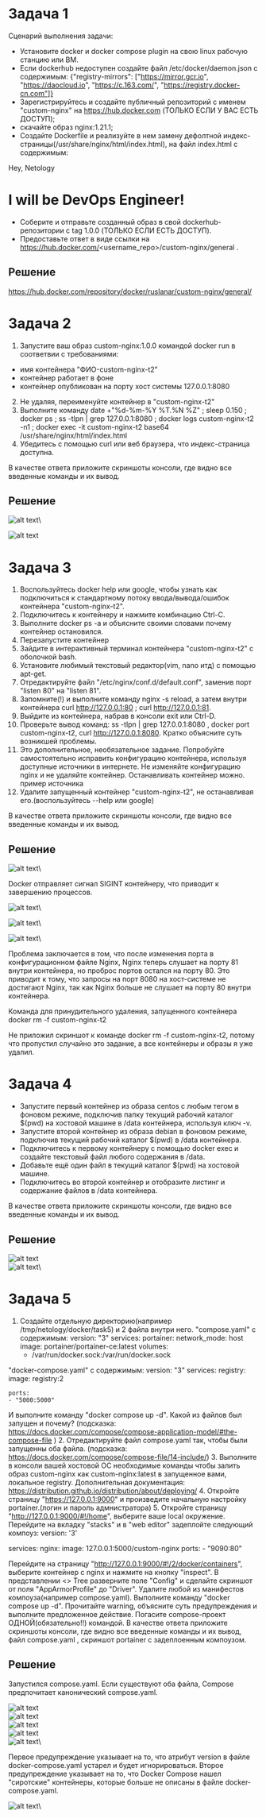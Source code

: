 # **Задача 1**

Сценарий выполнения задачи:
+ Установите docker и docker compose plugin на свою linux рабочую станцию или ВМ.
+ Если dockerhub недоступен создайте файл /etc/docker/daemon.json с содержимым: {"registry-mirrors": ["https://mirror.gcr.io", "https://daocloud.io", "https://c.163.com/", "https://registry.docker-cn.com"]}
+ Зарегистрируйтесь и создайте публичный репозиторий с именем "custom-nginx" на https://hub.docker.com (ТОЛЬКО ЕСЛИ У ВАС ЕСТЬ ДОСТУП);
+ скачайте образ nginx:1.21.1;
+ Создайте Dockerfile и реализуйте в нем замену дефолтной индекс-страницы(/usr/share/nginx/html/index.html), на файл index.html с содержимым:

<html>
<head>
Hey, Netology
</head>
<body>
<h1>I will be DevOps Engineer!</h1>
</body>
</html>

+ Соберите и отправьте созданный образ в свой dockerhub-репозитории c tag 1.0.0 (ТОЛЬКО ЕСЛИ ЕСТЬ ДОСТУП).
+ Предоставьте ответ в виде ссылки на https://hub.docker.com/<username_repo>/custom-nginx/general .


## **Решение**


<https://hub.docker.com/repository/docker/ruslanar/custom-nginx/general/>


# **Задача 2**

1. Запустите ваш образ custom-nginx:1.0.0 командой docker run в соответвии с требованиями:
+ имя контейнера "ФИО-custom-nginx-t2"
+ контейнер работает в фоне
+ контейнер опубликован на порту хост системы 127.0.0.1:8080
2. Не удаляя, переименуйте контейнер в "custom-nginx-t2"
3. Выполните команду date +"%d-%m-%Y %T.%N %Z" ; sleep 0.150 ; docker ps ; ss -tlpn | grep 127.0.0.1:8080 ; docker logs custom-nginx-t2 -n1 ; docker exec -it custom-nginx-t2 base64 /usr/share/nginx/html/index.html
4. Убедитесь с помощью curl или веб браузера, что индекс-страница доступна.

В качестве ответа приложите скриншоты консоли, где видно все введенные команды и их вывод.

## **Решение**

![alt text](https://github.com/RuslanArestov/Docker-compose/blob/master/images/1.png)\

![alt text](https://github.com/RuslanArestov/Docker-compose/blob/master/images/2.png)

# **Задача 3**
1. Воспользуйтесь docker help или google, чтобы узнать как подключиться к стандартному потоку ввода/вывода/ошибок контейнера "custom-nginx-t2".
2. Подключитесь к контейнеру и нажмите комбинацию Ctrl-C.
3. Выполните docker ps -a и объясните своими словами почему контейнер остановился.
4. Перезапустите контейнер
5. Зайдите в интерактивный терминал контейнера "custom-nginx-t2" с оболочкой bash.
6. Установите любимый текстовый редактор(vim, nano итд) с помощью apt-get.
7. Отредактируйте файл "/etc/nginx/conf.d/default.conf", заменив порт "listen 80" на "listen 81".
8. Запомните(!) и выполните команду nginx -s reload, а затем внутри контейнера curl http://127.0.0.1:80 ; curl http://127.0.0.1:81.
9. Выйдите из контейнера, набрав в консоли exit или Ctrl-D.
10. Проверьте вывод команд: ss -tlpn | grep 127.0.0.1:8080 , docker port custom-nginx-t2, curl http://127.0.0.1:8080. Кратко объясните суть возникшей проблемы.
11. Это дополнительное, необязательное задание. Попробуйте самостоятельно исправить конфигурацию контейнера, используя доступные источники в интернете. Не изменяйте конфигурацию nginx и не удаляйте контейнер. Останавливать контейнер можно. пример источника
12. Удалите запущенный контейнер "custom-nginx-t2", не останавливая его.(воспользуйтесь --help или google)

В качестве ответа приложите скриншоты консоли, где видно все введенные команды и их вывод.

## **Решение**

![alt text](https://github.com/RuslanArestov/Docker-compose/blob/master/images/3.png)\

Docker отправляет сигнал SIGINT контейнеру, что приводит к завершению процессов.

![alt text](https://github.com/RuslanArestov/Docker-compose/blob/master/images/4.png)\

![alt text](https://github.com/RuslanArestov/Docker-compose/blob/master/images/5.png)\

![alt text](https://github.com/RuslanArestov/Docker-compose/blob/master/images/6.png)\

Проблема заключается в том, что после изменения порта в конфигурационном файле Nginx, Nginx теперь слушает на порту 81 внутри контейнера, но проброс портов остался на порту 80. Это приводит к тому, что запросы на порт 8080 на хост-системе не достигают Nginx, так как Nginx больше не слушает на порту 80 внутри контейнера.

Команда для принудительного удаления, запущенного контейнера
docker rm -f custom-nginx-t2

Не приложил скриншот к команде docker rm -f custom-nginx-t2, потому что пропустил случайно это задание, а все контейнеры и образы я уже удалил.

# **Задача 4**

+ Запустите первый контейнер из образа centos c любым тегом в фоновом режиме, подключив папку текущий рабочий каталог $(pwd) на хостовой машине в /data контейнера, используя ключ -v.
+ Запустите второй контейнер из образа debian в фоновом режиме, подключив текущий рабочий каталог $(pwd) в /data контейнера.
+ Подключитесь к первому контейнеру с помощью docker exec и создайте текстовый файл любого содержания в /data.
+ Добавьте ещё один файл в текущий каталог $(pwd) на хостовой машине.
+ Подключитесь во второй контейнер и отобразите листинг и содержание файлов в /data контейнера.

В качестве ответа приложите скриншоты консоли, где видно все введенные команды и их вывод.

## **Решение**

![alt text](https://github.com/RuslanArestov/Docker-compose/blob/master/images/8.png)\
![alt text](https://github.com/RuslanArestov/Docker-compose/blob/master/images/9.png)\

# **Задача 5**
1. Создайте отдельную директорию(например /tmp/netology/docker/task5) и 2 файла внутри него. "compose.yaml" с содержимым:
version: "3"
services:
  portainer:
    network_mode: host
    image: portainer/portainer-ce:latest
    volumes:
      - /var/run/docker.sock:/var/run/docker.sock

"docker-compose.yaml" с содержимым:
version: "3"
services:
  registry:
    image: registry:2

    ports:
    - "5000:5000"

И выполните команду "docker compose up -d". Какой из файлов был запущен и почему? (подсказка: https://docs.docker.com/compose/compose-application-model/#the-compose-file )
2. Отредактируйте файл compose.yaml так, чтобы были запущенны оба файла. (подсказка: https://docs.docker.com/compose/compose-file/14-include/)
3. Выполните в консоли вашей хостовой ОС необходимые команды чтобы залить образ custom-nginx как custom-nginx:latest в запущенное вами, локальное registry. Дополнительная документация: https://distribution.github.io/distribution/about/deploying/
4. Откройте страницу "https://127.0.0.1:9000" и произведите начальную настройку portainer.(логин и пароль адмнистратора)
5. Откройте страницу "http://127.0.0.1:9000/#!/home", выберите ваше local окружение. Перейдите на вкладку "stacks" и в "web editor" задеплойте следующий компоуз:
version: '3'

services:
  nginx:
    image: 127.0.0.1:5000/custom-nginx
    ports:
      - "9090:80"

Перейдите на страницу "http://127.0.0.1:9000/#!/2/docker/containers", выберите контейнер с nginx и нажмите на кнопку "inspect". В представлении <> Tree разверните поле "Config" и сделайте скриншот от поля "AppArmorProfile" до "Driver".
Удалите любой из манифестов компоуза(например compose.yaml). Выполните команду "docker compose up -d". Прочитайте warning, объясните суть предупреждения и выполните предложенное действие. Погасите compose-проект ОДНОЙ(обязательно!!) командой.
В качестве ответа приложите скриншоты консоли, где видно все введенные команды и их вывод, файл compose.yaml , скриншот portainer c задеплоенным компоузом.

## **Решение**
Запустился compose.yaml. Если существуют оба файла, Compose предпочитает канонический compose.yaml.

![alt text](https://github.com/RuslanArestov/Docker-compose/blob/master/images/10.png)\
![alt text](https://github.com/RuslanArestov/Docker-compose/blob/master/images/11.png)\
![alt text](https://github.com/RuslanArestov/Docker-compose/blob/master/images/12.png)\
![alt text](https://github.com/RuslanArestov/Docker-compose/blob/master/images/13.png)\
![alt text](https://github.com/RuslanArestov/Docker-compose/blob/master/images/14.png)\

Первое предупреждение указывает на то, что атрибут version в файле docker-compose.yaml устарел и будет игнорироваться.
Второе предупреждение указывает на то, что Docker Compose нашел "сиротские" контейнеры, которые больше не описаны в файле docker-compose.yaml.

![alt text](https://github.com/RuslanArestov/Docker-compose/blob/master/images/15.png)\
